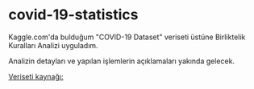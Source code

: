 # covid-19-statistics

Kaggle.com'da bulduğum "COVID-19 Dataset" veriseti üstüne Birliktelik Kuralları Analizi uyguladım. 

Analizin detayları ve yapılan işlemlerin açıklamaları yakında gelecek.

[Veriseti kaynağı:](https://www.kaggle.com/datasets/meirnizri/covid19-dataset)
